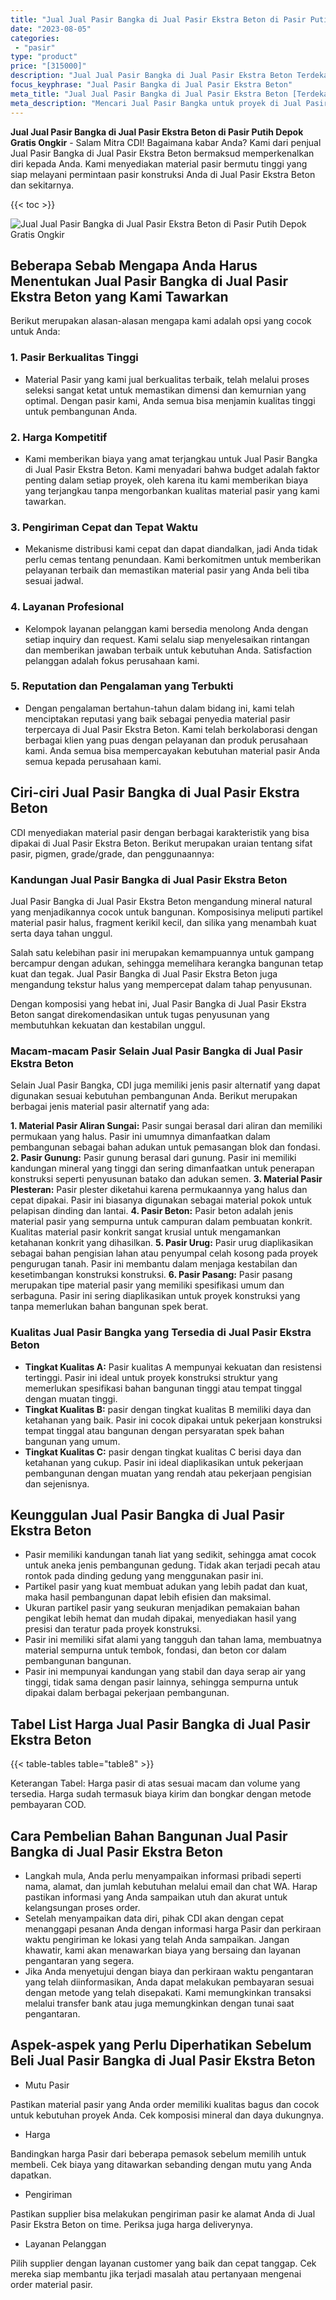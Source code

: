 ```yaml
---
title: "Jual Jual Pasir Bangka di Jual Pasir Ekstra Beton di Pasir Putih Depok Gratis Ongkir"
date: "2023-08-05"
categories:
 - "pasir"
type: "product"
price: "[315000]"
description: "Jual Jual Pasir Bangka di Jual Pasir Ekstra Beton Terdekat. Jual Pasir Bangka ini sering digunakan dalam proyek konstruksi sebagai material adukan yang berkualitas dan halus. Hubungi kami untuk informasi lebih lanjut."
focus_keyphrase: "Jual Pasir Bangka di Jual Pasir Ekstra Beton"
meta_title: "Jual Jual Pasir Bangka di Jual Pasir Ekstra Beton [Terdekat] - CDI"
meta_description: "Mencari Jual Pasir Bangka untuk proyek di Jual Pasir Ekstra Beton? Kami menawarkan Jual Pasir Bangka berkualitas untuk bahan campuran. Dapatkan penawaran terbaik sekarang."
---
```


**Jual Jual Pasir Bangka di Jual Pasir Ekstra Beton di Pasir Putih Depok Gratis Ongkir** - Salam Mitra CDI! Bagaimana kabar Anda? Kami dari penjual Jual Pasir Bangka di Jual Pasir Ekstra Beton bermaksud memperkenalkan diri kepada Anda. Kami menyediakan material pasir bermutu tinggi yang siap melayani permintaan pasir konstruksi Anda di Jual Pasir Ekstra Beton dan sekitarnya.

{{< toc >}}

![Jual Jual Pasir Bangka di Jual Pasir Ekstra Beton di Pasir Putih Depok Gratis Ongkir](/images/pasir/pasir-bangunan-09.jpg)

## Beberapa Sebab Mengapa Anda Harus Menentukan Jual Pasir Bangka di Jual Pasir Ekstra Beton yang Kami Tawarkan

Berikut merupakan alasan-alasan mengapa kami adalah opsi yang cocok untuk Anda:

### 1. Pasir Berkualitas Tinggi

*   Material Pasir yang kami jual berkualitas terbaik, telah melalui proses seleksi sangat ketat untuk memastikan dimensi dan kemurnian yang optimal. Dengan pasir kami, Anda semua bisa menjamin kualitas tinggi untuk pembangunan Anda.

### 2. Harga Kompetitif

*   Kami memberikan biaya yang amat terjangkau untuk Jual Pasir Bangka di Jual Pasir Ekstra Beton. Kami menyadari bahwa budget adalah faktor penting dalam setiap proyek, oleh karena itu kami memberikan biaya yang terjangkau tanpa mengorbankan kualitas material pasir yang kami tawarkan.

### 3. Pengiriman Cepat dan Tepat Waktu

*   Mekanisme distribusi kami cepat dan dapat diandalkan, jadi Anda tidak perlu cemas tentang penundaan. Kami berkomitmen untuk memberikan pelayanan terbaik dan memastikan material pasir yang Anda beli tiba sesuai jadwal.

### 4. Layanan Profesional

*   Kelompok layanan pelanggan kami bersedia menolong Anda dengan setiap inquiry dan request. Kami selalu siap menyelesaikan rintangan dan memberikan jawaban terbaik untuk kebutuhan Anda. Satisfaction pelanggan adalah fokus perusahaan kami.

### 5. Reputation dan Pengalaman yang Terbukti

*   Dengan pengalaman bertahun-tahun dalam bidang ini, kami telah menciptakan reputasi yang baik sebagai penyedia material pasir terpercaya di Jual Pasir Ekstra Beton. Kami telah berkolaborasi dengan berbagai klien yang puas dengan pelayanan dan produk perusahaan kami. Anda semua bisa mempercayakan kebutuhan material pasir Anda semua kepada perusahaan kami.

## Ciri-ciri Jual Pasir Bangka di Jual Pasir Ekstra Beton

CDI menyediakan material pasir dengan berbagai karakteristik yang bisa dipakai di Jual Pasir Ekstra Beton. Berikut merupakan uraian tentang sifat pasir, pigmen, grade/grade, dan penggunaannya:

### Kandungan Jual Pasir Bangka di Jual Pasir Ekstra Beton

Jual Pasir Bangka di Jual Pasir Ekstra Beton mengandung mineral natural yang menjadikannya cocok untuk bangunan. Komposisinya meliputi partikel material pasir halus, fragment kerikil kecil, dan silika yang menambah kuat serta daya tahan unggul.

Salah satu kelebihan pasir ini merupakan kemampuannya untuk gampang bercampur dengan adukan, sehingga memelihara kerangka bangunan tetap kuat dan tegak. Jual Pasir Bangka di Jual Pasir Ekstra Beton juga mengandung tekstur halus yang mempercepat dalam tahap penyusunan.

Dengan komposisi yang hebat ini, Jual Pasir Bangka di Jual Pasir Ekstra Beton sangat direkomendasikan untuk tugas penyusunan yang membutuhkan kekuatan dan kestabilan unggul.

### Macam-macam Pasir Selain Jual Pasir Bangka di Jual Pasir Ekstra Beton

Selain Jual Pasir Bangka, CDI juga memiliki jenis pasir alternatif yang dapat digunakan sesuai kebutuhan pembangunan Anda. Berikut merupakan berbagai jenis material pasir alternatif yang ada:

**1\. Material Pasir Aliran Sungai:** Pasir sungai berasal dari aliran dan memiliki permukaan yang halus. Pasir ini umumnya dimanfaatkan dalam pembangunan sebagai bahan adukan untuk pemasangan blok dan fondasi.
**2\. Pasir Gunung:** Pasir gunung berasal dari gunung. Pasir ini memiliki kandungan mineral yang tinggi dan sering dimanfaatkan untuk penerapan konstruksi seperti penyusunan batako dan adukan semen.
**3\. Material Pasir Plesteran:** Pasir plester diketahui karena permukaannya yang halus dan cepat dipakai. Pasir ini biasanya digunakan sebagai material pokok untuk pelapisan dinding dan lantai.
**4\. Pasir Beton:** Pasir beton adalah jenis material pasir yang sempurna untuk campuran dalam pembuatan konkrit. Kualitas material pasir konkrit sangat krusial untuk mengamankan ketahanan konkrit yang dihasilkan.
**5\. Pasir Urug:** Pasir urug diaplikasikan sebagai bahan pengisian lahan atau penyumpal celah kosong pada proyek pengurugan tanah. Pasir ini membantu dalam menjaga kestabilan dan kesetimbangan konstruksi konstruksi.
**6\. Pasir Pasang:** Pasir pasang merupakan tipe material pasir yang memiliki spesifikasi umum dan serbaguna. Pasir ini sering diaplikasikan untuk proyek konstruksi yang tanpa memerlukan bahan bangunan spek berat.

### Kualitas Jual Pasir Bangka yang Tersedia di Jual Pasir Ekstra Beton

*   **Tingkat Kualitas A:** Pasir kualitas A mempunyai kekuatan dan resistensi tertinggi. Pasir ini ideal untuk proyek konstruksi struktur yang memerlukan spesifikasi bahan bangunan tinggi atau tempat tinggal dengan muatan tinggi.
*   **Tingkat Kualitas B:** pasir dengan tingkat kualitas B memiliki daya dan ketahanan yang baik. Pasir ini cocok dipakai untuk pekerjaan konstruksi tempat tinggal atau bangunan dengan persyaratan spek bahan bangunan yang umum.
*   **Tingkat Kualitas C:** pasir dengan tingkat kualitas C berisi daya dan ketahanan yang cukup. Pasir ini ideal diaplikasikan untuk pekerjaan pembangunan dengan muatan yang rendah atau pekerjaan pengisian dan sejenisnya.

## Keunggulan Jual Pasir Bangka di Jual Pasir Ekstra Beton

*   Pasir memiliki kandungan tanah liat yang sedikit, sehingga amat cocok untuk aneka jenis pembangunan gedung. Tidak akan terjadi pecah atau rontok pada dinding gedung yang menggunakan pasir ini.
*   Partikel pasir yang kuat membuat adukan yang lebih padat dan kuat, maka hasil pembangunan dapat lebih efisien dan maksimal.
*   Ukuran partikel pasir yang seukuran menjadikan pemakaian bahan pengikat lebih hemat dan mudah dipakai, menyediakan hasil yang presisi dan teratur pada proyek konstruksi.
*   Pasir ini memiliki sifat alami yang tangguh dan tahan lama, membuatnya material sempurna untuk tembok, fondasi, dan beton cor dalam pembangunan bangunan.
*   Pasir ini mempunyai kandungan yang stabil dan daya serap air yang tinggi, tidak sama dengan pasir lainnya, sehingga sempurna untuk dipakai dalam berbagai pekerjaan pembangunan.

## Tabel List Harga Jual Pasir Bangka di Jual Pasir Ekstra Beton

{{< table-tables table="table8" >}}

Keterangan Tabel: Harga pasir di atas sesuai macam dan volume yang tersedia. Harga sudah termasuk biaya kirim dan bongkar dengan metode pembayaran COD.

## Cara Pembelian Bahan Bangunan Jual Pasir Bangka di Jual Pasir Ekstra Beton

*   Langkah mula, Anda perlu menyampaikan informasi pribadi seperti nama, alamat, dan jumlah kebutuhan melalui email dan chat WA. Harap pastikan informasi yang Anda sampaikan utuh dan akurat untuk kelangsungan proses order.
*   Setelah menyampaikan data diri, pihak CDI akan dengan cepat menanggapi pesanan Anda dengan informasi harga Pasir dan perkiraan waktu pengiriman ke lokasi yang telah Anda sampaikan. Jangan khawatir, kami akan menawarkan biaya yang bersaing dan layanan pengantaran yang segera.
*   Jika Anda menyetujui dengan biaya dan perkiraan waktu pengantaran yang telah diinformasikan, Anda dapat melakukan pembayaran sesuai dengan metode yang telah disepakati. Kami memungkinkan transaksi melalui transfer bank atau juga memungkinkan dengan tunai saat pengantaran.

## Aspek-aspek yang Perlu Diperhatikan Sebelum Beli Jual Pasir Bangka di Jual Pasir Ekstra Beton

*   Mutu Pasir

Pastikan material pasir yang Anda order memiliki kualitas bagus dan cocok untuk kebutuhan proyek Anda. Cek komposisi mineral dan daya dukungnya.
*   Harga

Bandingkan harga Pasir dari beberapa pemasok sebelum memilih untuk membeli. Cek biaya yang ditawarkan sebanding dengan mutu yang Anda dapatkan.
*   Pengiriman

Pastikan supplier bisa melakukan pengiriman pasir ke alamat Anda di Jual Pasir Ekstra Beton on time. Periksa juga harga deliverynya.
*   Layanan Pelanggan

Pilih supplier dengan layanan customer yang baik dan cepat tanggap. Cek mereka siap membantu jika terjadi masalah atau pertanyaan mengenai order material pasir.